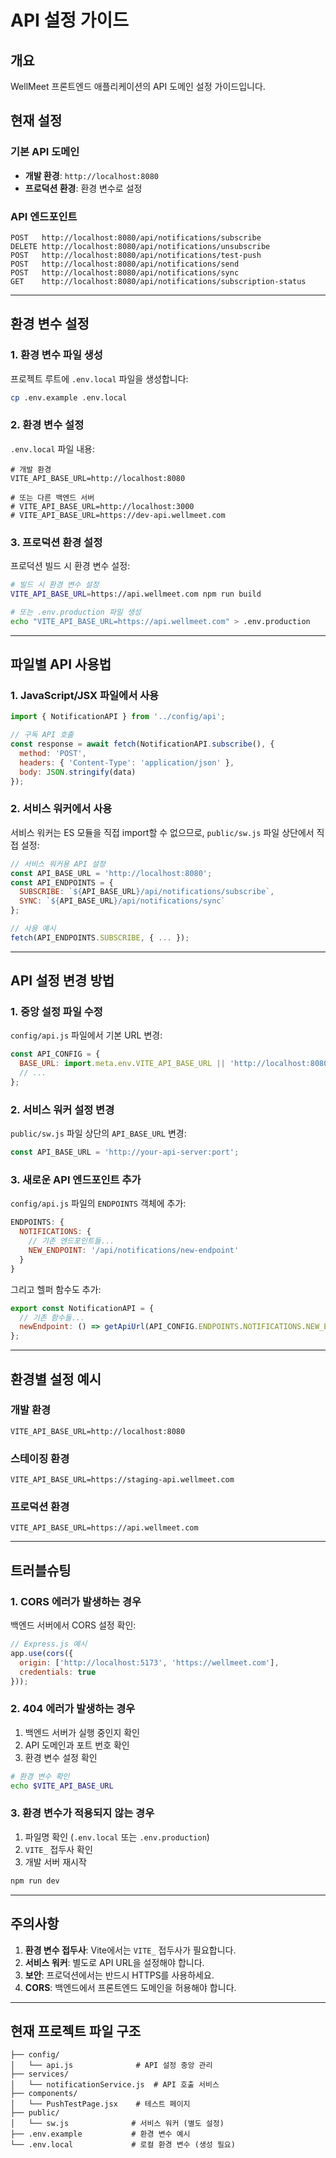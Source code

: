 # API 설정 가이드

## 개요

WellMeet 프론트엔드 애플리케이션의 API 도메인 설정 가이드입니다.

## 현재 설정

### 기본 API 도메인
- **개발 환경**: `http://localhost:8080`
- **프로덕션 환경**: 환경 변수로 설정

### API 엔드포인트
```
POST   http://localhost:8080/api/notifications/subscribe
DELETE http://localhost:8080/api/notifications/unsubscribe
POST   http://localhost:8080/api/notifications/test-push
POST   http://localhost:8080/api/notifications/send
POST   http://localhost:8080/api/notifications/sync
GET    http://localhost:8080/api/notifications/subscription-status
```

---

## 환경 변수 설정

### 1. 환경 변수 파일 생성

프로젝트 루트에 `.env.local` 파일을 생성합니다:

```bash
cp .env.example .env.local
```

### 2. 환경 변수 설정

`.env.local` 파일 내용:

```env
# 개발 환경
VITE_API_BASE_URL=http://localhost:8080

# 또는 다른 백엔드 서버
# VITE_API_BASE_URL=http://localhost:3000
# VITE_API_BASE_URL=https://dev-api.wellmeet.com
```

### 3. 프로덕션 환경 설정

프로덕션 빌드 시 환경 변수 설정:

```bash
# 빌드 시 환경 변수 설정
VITE_API_BASE_URL=https://api.wellmeet.com npm run build

# 또는 .env.production 파일 생성
echo "VITE_API_BASE_URL=https://api.wellmeet.com" > .env.production
```

---

## 파일별 API 사용법

### 1. JavaScript/JSX 파일에서 사용

```javascript
import { NotificationAPI } from '../config/api';

// 구독 API 호출
const response = await fetch(NotificationAPI.subscribe(), {
  method: 'POST',
  headers: { 'Content-Type': 'application/json' },
  body: JSON.stringify(data)
});
```

### 2. 서비스 워커에서 사용

서비스 워커는 ES 모듈을 직접 import할 수 없으므로, `public/sw.js` 파일 상단에서 직접 설정:

```javascript
// 서비스 워커용 API 설정
const API_BASE_URL = 'http://localhost:8080';
const API_ENDPOINTS = {
  SUBSCRIBE: `${API_BASE_URL}/api/notifications/subscribe`,
  SYNC: `${API_BASE_URL}/api/notifications/sync`
};

// 사용 예시
fetch(API_ENDPOINTS.SUBSCRIBE, { ... });
```

---

## API 설정 변경 방법

### 1. 중앙 설정 파일 수정

`config/api.js` 파일에서 기본 URL 변경:

```javascript
const API_CONFIG = {
  BASE_URL: import.meta.env.VITE_API_BASE_URL || 'http://localhost:8080',
  // ...
};
```

### 2. 서비스 워커 설정 변경

`public/sw.js` 파일 상단의 `API_BASE_URL` 변경:

```javascript
const API_BASE_URL = 'http://your-api-server:port';
```

### 3. 새로운 API 엔드포인트 추가

`config/api.js` 파일의 `ENDPOINTS` 객체에 추가:

```javascript
ENDPOINTS: {
  NOTIFICATIONS: {
    // 기존 엔드포인트들...
    NEW_ENDPOINT: '/api/notifications/new-endpoint'
  }
}
```

그리고 헬퍼 함수도 추가:

```javascript
export const NotificationAPI = {
  // 기존 함수들...
  newEndpoint: () => getApiUrl(API_CONFIG.ENDPOINTS.NOTIFICATIONS.NEW_ENDPOINT)
};
```

---

## 환경별 설정 예시

### 개발 환경
```env
VITE_API_BASE_URL=http://localhost:8080
```

### 스테이징 환경
```env
VITE_API_BASE_URL=https://staging-api.wellmeet.com
```

### 프로덕션 환경
```env
VITE_API_BASE_URL=https://api.wellmeet.com
```

---

## 트러블슈팅

### 1. CORS 에러가 발생하는 경우

백엔드 서버에서 CORS 설정 확인:

```javascript
// Express.js 예시
app.use(cors({
  origin: ['http://localhost:5173', 'https://wellmeet.com'],
  credentials: true
}));
```

### 2. 404 에러가 발생하는 경우

1. 백엔드 서버가 실행 중인지 확인
2. API 도메인과 포트 번호 확인
3. 환경 변수 설정 확인

```bash
# 환경 변수 확인
echo $VITE_API_BASE_URL
```

### 3. 환경 변수가 적용되지 않는 경우

1. 파일명 확인 (`.env.local` 또는 `.env.production`)
2. `VITE_` 접두사 확인
3. 개발 서버 재시작

```bash
npm run dev
```

---

## 주의사항

1. **환경 변수 접두사**: Vite에서는 `VITE_` 접두사가 필요합니다.
2. **서비스 워커**: 별도로 API URL을 설정해야 합니다.
3. **보안**: 프로덕션에서는 반드시 HTTPS를 사용하세요.
4. **CORS**: 백엔드에서 프론트엔드 도메인을 허용해야 합니다.

---

## 현재 프로젝트 파일 구조

```
├── config/
│   └── api.js              # API 설정 중앙 관리
├── services/
│   └── notificationService.js  # API 호출 서비스
├── components/
│   └── PushTestPage.jsx    # 테스트 페이지
├── public/
│   └── sw.js              # 서비스 워커 (별도 설정)
├── .env.example           # 환경 변수 예시
└── .env.local             # 로컬 환경 변수 (생성 필요)
```